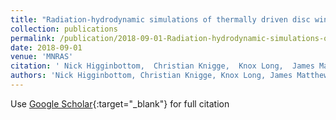 ```yaml
---
title: "Radiation-hydrodynamic simulations of thermally driven disc winds in X-ray binaries: a direct comparison to GRO J1655-40"
collection: publications
permalink: /publication/2018-09-01-Radiation-hydrodynamic-simulations-of-thermally-driven-disc-winds-in-X-ray-binaries-a-direct-comparison-to-GRO-J1655-40
date: 2018-09-01
venue: 'MNRAS'
citation: ' Nick Higginbottom,  Christian Knigge,  Knox Long,  James Matthews,  Stuart Sim,  Henrietta Hewitt, &quot;Radiation-hydrodynamic simulations of thermally driven disc winds in X-ray binaries: a direct comparison to GRO J1655-40.&quot; MNRAS, 2018.'
authors: 'Nick Higginbottom, Christian Knigge, Knox Long, James Matthews, Stuart Sim, Henrietta Hewitt, '
---
```

Use [Google Scholar](https://scholar.google.com/scholar?q=Radiation+hydrodynamic+simulations+of+thermally+driven+disc+winds+in+X+ray+binaries:+a+direct+comparison+to+GRO+J1655+40){:target="_blank"} for full citation